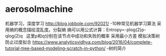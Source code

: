 # aerosolmachine
机器学习，深度学习
http://blog.jobbole.com/92021/ -10种常见机器学习算法
采用熵的概念描绘混乱度。分裂熵
熵可以用公式计算：Entropy=-plog(2)p-qlog(2)q    这里p和q分别在该节点中成功和失败的概率
采用最小方差
模拟决策树防止过度拟合
https://www.analyticsvidhya.com/blog/2016/04/complete-tutorial-tree-based-modeling-scratch-in-python/ -树的简介
